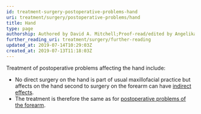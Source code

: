 ```yaml
---
id: treatment-surgery-postoperative-problems-hand
uri: treatment/surgery/postoperative-problems/hand
title: Hand
type: page
authorship: Authored by David A. Mitchell;Proof-read/edited by Angelika Sebald
further_reading_uri: treatment/surgery/further-reading
updated_at: 2019-07-14T10:29:03Z
created_at: 2019-07-13T11:18:03Z
---
```


<p>Treatment of postoperative problems affecting the hand include:</p>
<ul>
    <li>No direct surgery on the hand is part of usual maxillofacial
        practice but affects on the hand second to surgery on
        the forearm can have <a href="/diagnosis/a-z/postoperative-problems/lower-arm">indirect effects</a>.</li>
    <li>The treatment is therefore the same as for <a href="/treatment/surgery/postoperative-problems/lower-arm">postoperative problems of the forearm</a>.</li>
</ul>
